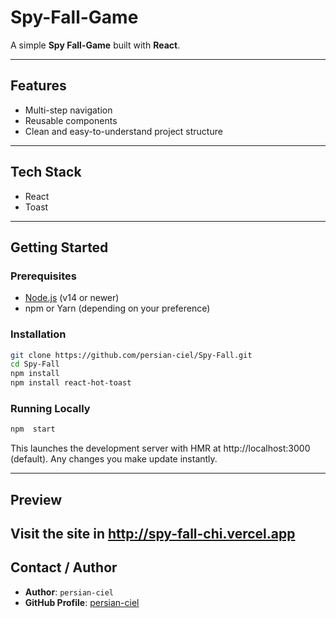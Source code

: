 # Spy-Fall-Game

A simple **Spy Fall-Game** built with **React**.

---

## Features

- Multi-step navigation
- Reusable components
- Clean and easy-to-understand project structure

---

## Tech Stack

- React
- Toast

---

## Getting Started

### Prerequisites

- [Node.js](https://nodejs.org/) (v14 or newer)
- npm or Yarn (depending on your preference)

### Installation

```bash
git clone https://github.com/persian-ciel/Spy-Fall.git
cd Spy-Fall
npm install
npm install react-hot-toast
```

### Running Locally

```bash
npm  start
```

This launches the development server with HMR at http://localhost:3000 (default). Any changes you make update instantly.

---

## Preview

Visit the site in http://spy-fall-chi.vercel.app
---

## Contact / Author

- **Author**: `persian-ciel`
- **GitHub Profile**: [persian-ciel](https://github.com/persian-ciel)

